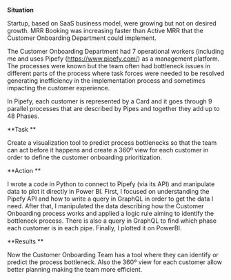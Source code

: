 **Situation**  

Startup, based on SaaS business model, were growing but not on desired growth. MRR Booking was increasing faster than Active MRR that the Customer Onboarding Department could implement.

The Customer Onboarding Department had 7 operational workers (including me and uses Pipefy (https://www.pipefy.com/) as a management platform. The processes were known but the team often had bottleneck issues in different parts of the process where task forces were needed to be resolved generating inefficiency in the implementation process and sometimes impacting the customer experience.

In Pipefy, each customer is represented by a Card and it goes through 9 parallel processes that are described by Pipes and together they add up to 48 Phases.


**Task **

Create a visualization tool to predict process bottlenecks so that the team can act before it happens and create a 360º view for each customer in order to define the customer onboarding prioritization.


**Action **

I wrote a code in Python to connect to Pipefy (via its API) and manipulate data to plot it directly in Power BI. First, I focused on understanding the Pipefy API and how to write a query in GraphQL in order to get the data I need. After that, I manipulated the data describing how the Customer Onboarding process works and applied a logic rule aiming to identify the bottleneck process. There is also a query in GraphQL to find which phase each customer is in each pipe. Finally, I plotted it on PowerBI.


**Results **

Now the Customer Onboarding Team has a tool where they can identify or predict the process bottleneck. Also the 360º view for each customer allow better planning making the team more efficient.
